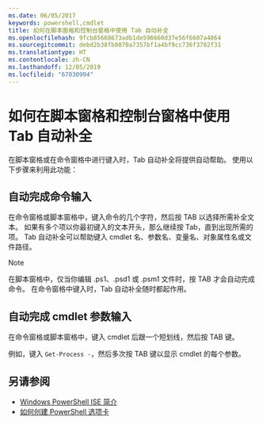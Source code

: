 ```yaml
---
ms.date: 06/05/2017
keywords: powershell,cmdlet
title: 如何在脚本窗格和控制台窗格中使用 Tab 自动补全
ms.openlocfilehash: 9fcb85668673adb1de596660d37e56f6607a4064
ms.sourcegitcommit: debd2b38fb8070a7357bf1a4bf9cc736f3702f31
ms.translationtype: HT
ms.contentlocale: zh-CN
ms.lasthandoff: 12/05/2019
ms.locfileid: "67030994"
---
```

# <a name="how-to-use-tab-completion-in-the-script-pane-and-console-pane"></a>如何在脚本窗格和控制台窗格中使用 Tab 自动补全

在脚本窗格或在命令窗格中进行键入时，Tab 自动补全将提供自动帮助。 使用以下步骤来利用此功能：

## <a name="to-automatically-complete-a-command-entry"></a>自动完成命令输入

在命令窗格或脚本窗格中，键入命令的几个字符，然后按 TAB 以选择所需补全文本。 如果有多个项以你最初键入的文本开头，那么继续按 Tab，直到出现所需的项。 Tab 自动补全可以帮助键入 cmdlet 名、参数名、变量名、对象属性名或文件路径。

> [!NOTE]
> 在脚本窗格中，仅当你编辑 .ps1、.psd1 或 .psm1 文件时，按 TAB 才会自动完成命令。 在命令窗格中键入时，Tab 自动补全随时都起作用。

## <a name="to-automatically-complete-a-cmdlet-parameter-entry"></a>自动完成 cmdlet 参数输入

在命令窗格或脚本窗格中，键入 cmdlet 后跟一个短划线，然后按 TAB 键。

例如，键入 `Get-Process -`，然后多次按 TAB 键以显示 cmdlet 的每个参数。

## <a name="see-also"></a>另请参阅

- [Windows PowerShell ISE 简介](Introducing-the-Windows-PowerShell-ISE.md)
- [如何创建 PowerShell 选项卡](How-to-Create-a-PowerShell-Tab-in-Windows-PowerShell-ISE.md)
